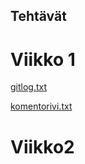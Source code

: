 ## Tehtävät
# Viikko 1


[gitlog.txt](https://github.com/emmastrom/ot-harjoitustyo/blob/main/laskarit/gitlog.txt)

[komentorivi.txt](https://github.com/emmastrom/ot-harjoitustyo/blob/main/laskarit/komentorivi.txt)


# Viikko2
